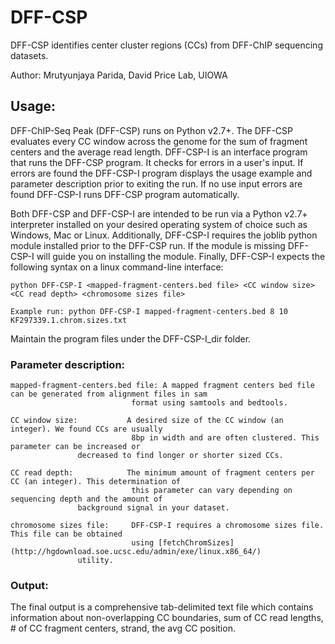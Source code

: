 # DFF-CSP
DFF-CSP identifies center cluster regions (CCs) from DFF-ChIP sequencing datasets.

Author: Mrutyunjaya Parida, David Price Lab, UIOWA

## Usage:
DFF-ChIP-Seq Peak (DFF-CSP) runs on Python v2.7+. The DFF-CSP evaluates every CC window across the genome for the sum of fragment centers and the average read length. DFF-CSP-I is an interface program that runs the DFF-CSP program. It checks for errors in a user's input. If errors are found the DFF-CSP-I program displays the usage example and parameter description prior to exiting the run. 
If no use input errors are found DFF-CSP-I runs DFF-CSP program automatically.

Both DFF-CSP and DFF-CSP-I are intended to be run via a Python v2.7+ interpreter installed on your desired operating system of choice such as Windows, Mac or Linux. Additionally, DFF-CSP-I requires the joblib python module installed prior to the DFF-CSP run. If the module is missing DFF-CSP-I will guide you on installing the module. Finally, DFF-CSP-I expects the following syntax on a linux command-line interface:

```
python DFF-CSP-I <mapped-fragment-centers.bed file> <CC window size> <CC read depth> <chromosome sizes file>

Example run: python DFF-CSP-I mapped-fragment-centers.bed 8 10 KF297339.1.chrom.sizes.txt

```
Maintain the program files under the DFF-CSP-I_dir folder.

### Parameter description:
```
mapped-fragment-centers.bed file: A mapped fragment centers bed file can be generated from alignment files in sam
                           format using samtools and bedtools.

CC window size:           A desired size of the CC window (an integer). We found CCs are usually
                           8bp in width and are often clustered. This parameter can be increased or
			   decreased to find longer or shorter sized CCs.

CC read depth:            The minimum amount of fragment centers per CC (an integer). This determination of
                           this parameter can vary depending on sequencing depth and the amount of
			   background signal in your dataset.

chromosome sizes file:     DFF-CSP-I requires a chromosome sizes file. This file can be obtained
                           using [fetchChromSizes](http://hgdownload.soe.ucsc.edu/admin/exe/linux.x86_64/)
			   utility.
```

### Output:
The final output is a comprehensive tab-delimited text file which contains information about non-overlapping CC boundaries, sum of CC read lengths, # of CC fragment centers, strand, the avg CC position.
